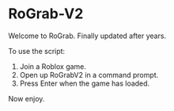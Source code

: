 # RoGrab-V2

Welcome to RoGrab.
Finally updated after years.

To use the script:
1. Join a Roblox game.
2. Open up RoGrabV2 in a command prompt.
3. Press Enter when the game has loaded.

Now enjoy.
